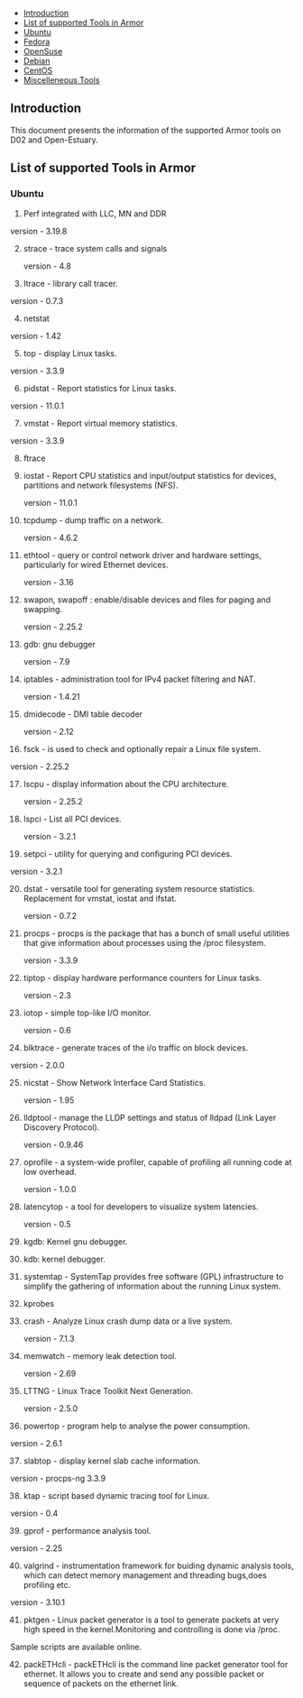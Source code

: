 * [Introduction](#1)
* [List of supported Tools in Armor](#2)
 * [Ubuntu](#2.1)
 * [Fedora](#2.2)
 * [OpenSuse](#2.3)
 * [Debian](#2.4)
 * [CentOS](#2.5)
 * [Miscelleneous Tools](#2.6)
 
 <h2 id="1">Introduction</h2>
 
 This document presents the information of the supported Armor tools on D02 and Open-Estuary. 
 
 <h2 id="2">List of supported Tools in Armor</h2>

<h3 id="2.1">Ubuntu</h3>
 
 1. Perf integrated with LLC, MN and DDR
 
   version - 3.19.8
   
 2. strace - trace system calls and signals
 
    version - 4.8
 3. ltrace - library call tracer.
 
   version - 0.7.3
   
 4. netstat   
 
   version - 1.42
   
 5. top - display Linux tasks. 
 
   version - 3.3.9 
   
 6. pidstat - Report statistics for Linux tasks.
 
   version - 11.0.1 
   
 7. vmstat - Report virtual memory statistics.
 
   version - 3.3.9
   
 8. ftrace
 
 9. iostat -  Report CPU statistics and input/output statistics for devices, partitions and network filesystems (NFS). 
 
    version - 11.0.1

 10. tcpdump - dump traffic on a network.

     version - 4.6.2
    
11. ethtool - query or control network driver and hardware settings, particularly for wired Ethernet devices. 

    version - 3.16    
    
12. swapon, swapoff : enable/disable devices and files for paging and swapping. 

    version - 2.25.2   
    
13. gdb: gnu debugger

    version - 7.9
   
14. iptables - administration tool for IPv4 packet filtering and NAT.

    version - 1.4.21
    
15. dmidecode - DMI table decoder

    version - 2.12
   
16. fsck - is used to check and optionally repair a Linux file system.

   version - 2.25.2
    
17. lscpu - display information about the CPU architecture. 

    version - 2.25.2 
   
18. lspci - List all PCI devices. 

    version - 3.2.1 
   
19. setpci - utility for querying and configuring PCI devices.  

   version - 3.2.1 
   
20. dstat - versatile tool for generating system resource statistics. Replacement for vmstat, iostat and ifstat.

    version - 0.7.2
   
21. procps - procps is the package that has a bunch of small useful utilities that give information about processes using the /proc filesystem.

    version - 3.3.9
   
22. tiptop - display hardware performance counters for Linux tasks.

    version - 2.3
   
23. iotop - simple top-like I/O monitor.

    version - 0.6
   
24. blktrace - generate traces of the i/o traffic on block devices.

   version - 2.0.0
   
25. nicstat - Show Network Interface Card Statistics.

    version - 1.95
    
26. lldptool - manage the LLDP settings and status of lldpad (Link Layer Discovery Protocol).

    version - 0.9.46
    
27. oprofile - a system-wide profiler, capable of profiling all running code at low overhead.

    version - 1.0.0
   
28. latencytop - a tool for developers to visualize system latencies.

    version - 0.5
   
29. kgdb: Kernel gnu debugger.

30. kdb: kernel debugger.

31. systemtap - SystemTap provides free software (GPL) infrastructure to simplify the gathering of information about the running Linux system. 

32. kprobes  

33. crash - Analyze Linux crash dump data or a live system.

    version - 7.1.3
   
34. memwatch - memory leak detection tool.

    version - 2.69
   
35. LTTNG - Linux Trace Toolkit Next Generation.

    version - 2.5.0
   
36. powertop - program help to analyse the power consumption.

   version - 2.6.1
   
37. slabtop - display kernel slab cache information.

   version - procps-ng 3.3.9
   
38. ktap - script based dynamic tracing tool for Linux.

   version - 0.4
   
39. gprof - performance analysis tool.

   version - 2.25
   
40. valgrind - instrumentation framework for buiding dynamic analysis tools, which can detect memory management and threading bugs,does profiling etc. 

   version - 3.10.1
   
41. pktgen - Linux packet generator is a tool to generate packets at very high speed in the kernel.Monitoring and controlling is done via /proc.

  Sample scripts are available online.
  
42. packETHcli - packETHcli is the command line packet generator tool for ethernet. It allows you to create and send any possible packet or sequence of packets on the ethernet link. 

